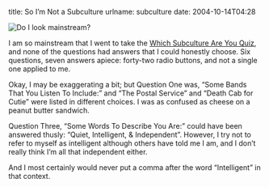 title: So I&#x02bc;m Not a Subculture
urlname: subculture
date: 2004-10-14T04:28

![Do I look mainstream?](https://dl.dropboxusercontent.com/s/l89wpitmad5ns4d/20041014-mainstream.jpg)

I am so mainstream that I went to take the [Which Subculture Are You Quiz](http://quizilla.com/users/arsenicsugar/quizzes/Which%20Subculture%20Are%20You%3F/), and none of the questions had answers that I could honestly choose. Six questions, seven answers apiece: forty-two radio buttons, and not a single one applied to me.

Okay, I may be exaggerating a bit; but Question One was, &ldquo;Some Bands That You Listen To Include:&rdquo; and &ldquo;The Postal Service&rdquo; and &ldquo;Death Cab for Cutie&rdquo; were listed in different choices. I was as confused as cheese on a peanut butter sandwich.

Question Three, &ldquo;Some Words To Describe You Are:&rdquo; could have been answered thusly: &ldquo;Quiet, Intelligent, &amp; Independent&rdquo;. However, I try not to refer to myself as intelligent although others have told me I am, and I don&#x02bc;t really think I&#x02bc;m all that independent either.

And I most certainly would never put a comma after the word &ldquo;Intelligent&rdquo; in that context.
